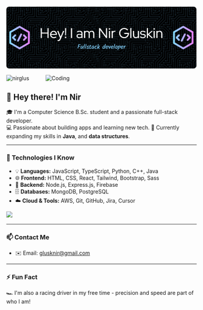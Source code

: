 ![Header](./github-header-image.png)

<img align="right" alt="Coding" width="400" src="https://media3.giphy.com/media/v1.Y2lkPTc5MGI3NjExcmNvMTltbWY0bjFnOW41NzNsemdoMWx1dHk5cnNuOTd6cmlrem4yNCZlcD12MV9naWZzX3NlYXJjaCZjdD1n/26tn33aiTi1jkl6H6/giphy.gif">

<p align="left">
  <img src="https://komarev.com/ghpvc/?username=nirglus&label=Profile%20views&color=0e75b6&style=flat" alt="nirglus" />
</p>

## 👋 Hey there! I'm Nir

🎓 I'm a Computer Science B.Sc. student and a passionate full-stack developer.  
💻 Passionate about building apps and learning new tech.
🚀 Currently expanding my skills in **Java**, and **data structures**.

---

### 🧠 Technologies I Know

- 💡 **Languages:** JavaScript, TypeScript, Python, C++, Java  
- 🌐 **Frontend:** HTML, CSS, React, Tailwind, Bootstrap, Sass  
- 🔧 **Backend:** Node.js, Express.js, Firebase  
- 🗄️ **Databases:** MongoDB, PostgreSQL  
- ☁️ **Cloud & Tools:** AWS, Git, GitHub, Jira, Cursor  

<p align="left">
  <img src="https://skillicons.dev/icons?i=html,css,js,ts,react,nodejs,express,mongodb,postgres,firebase,py,java,cpp,git,aws" />
</p>

---

### 📫 Contact Me

- ✉️ Email: [glusknir@gmail.com](mailto:glusknir@gmail.com)

---

### ⚡ Fun Fact

🏎️ I'm also a racing driver in my free time - precision and speed are part of who I am!

